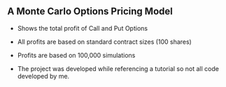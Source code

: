 ## A Monte Carlo Options Pricing Model

- Shows the total profit of Call and Put Options

- All profits are based on standard contract sizes (100 shares)

- Profits are based on 100,000 simulations

- The project was developed while referencing a tutorial so not all code developed by me.
